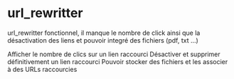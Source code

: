 # url_rewritter
url_rewritter fonctionnel, il manque le nombre de click ainsi que la désactivation des liens et pouvoir integré des fichiers (pdf, txt ...)

Afficher le nombre de clics sur un lien raccourci
Désactiver et supprimer définitivement un lien raccourci
Pouvoir stocker des fichiers et les associer à des URLs raccourcies